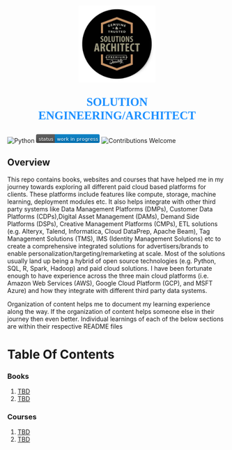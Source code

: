 <p align="center"><img width=35% src="images/solution-architect.jpg"></p>

<p align="center" style="color:DodgerBlue; font-family:cambria; font-variant: normal; font-size:20pt; font-weight:bold; font-weight: 900">SOLUTION ENGINEERING/ARCHITECT
</p>

![Python](https://camo.githubusercontent.com/de59e8e9b410aa0b9479b114040c06468ef33cfc/68747470733a2f2f696d672e736869656c64732e696f2f62616467652f707974686f6e2d76332e362b2d626c75652e737667) ![Status](images/status-work-in-progress.png) ![Contributions Welcome](https://camo.githubusercontent.com/72f84692f9f89555c176bb9e0eca9cf08d97fec9/68747470733a2f2f696d672e736869656c64732e696f2f62616467652f636f6e747269627574696f6e732d77656c636f6d652d6f72616e67652e737667)

## **Overview**
This repo contains books, websites and courses that have helped me in my journey towards exploring all different paid cloud based platforms for clients. These platforms include features like compute, storage, machine learning, deployment modules etc. It also helps integrate with other third party systems like Data Management Platforms (DMPs), Customer Data Platforms (CDPs),Digital Asset Management (DAMs), Demand Side Platforms (DSPs), Creative Management Platforms (CMPs), ETL solutions (e.g. Alteryx, Talend, Informatica, Cloud DataPrep, Apache Beam), Tag Management Solutions (TMS), IMS (Identity Management Solutions) etc to create a comprehensive integrated solutions for advertisers/brands to enable personalization/targeting/remarketing at scale. Most of the solutions usually land up being a hybrid of open source technologies (e.g. Python, SQL, R, Spark, Hadoop) and paid cloud solutions. I have been fortunate enough to have experience across the three main cloud platforms (i.e. Amazon Web Services (AWS), Google Cloud Platform (GCP), and MSFT Azure) and how they integrate with different third party data systems.

Organization of content helps me to document my learning experience along the way. If the organization of content helps someone else in their journey then even better. Individual learnings of each of the below sections are within their respective README files

# **Table Of Contents**

### **Books**
1. [TBD]()
2. [TBD]()

### **Courses**
1. [TBD]()
2. [TBD]()

